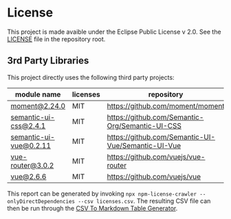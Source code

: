 # License

This project is made avaible under the Eclipse Public License v 2.0. See the [LICENSE](../LICENSE.md) file in the repository root.

## 3rd Party Libraries

This project directly uses the following third party projects:

| module name            | licenses | repository                                         | license url                                                              |
|------------------------|----------|----------------------------------------------------|--------------------------------------------------------------------------|
| moment@2.24.0          | MIT      | https://github.com/moment/moment                   | https://github.com/moment/moment/raw/master/LICENSE                      |
| semantic-ui-css@2.4.1  | MIT      | https://github.com/Semantic-Org/Semantic-UI-CSS    | https://github.com/Semantic-Org/Semantic-UI-CSS/raw/master/LICENSE       |
| semantic-ui-vue@0.2.11 | MIT      | https://github.com/Semantic-UI-Vue/Semantic-UI-Vue | https://github.com/Semantic-UI-Vue/Semantic-UI-Vue/raw/master/LICENSE.md |
| vue-router@3.0.2       | MIT      | https://github.com/vuejs/vue-router                | https://github.com/vuejs/vue-router/raw/master/LICENSE                   |
| vue@2.6.6              | MIT      | https://github.com/vuejs/vue                       | https://github.com/vuejs/vue/raw/master/LICENSE                          |


This report can be generated by invoking `npx npm-license-crawler --onlyDirectDependencies --csv licenses.csv`. The resulting CSV file can then be run through the [CSV To Markdown Table Generator](https://donatstudios.com/CsvToMarkdownTable).
